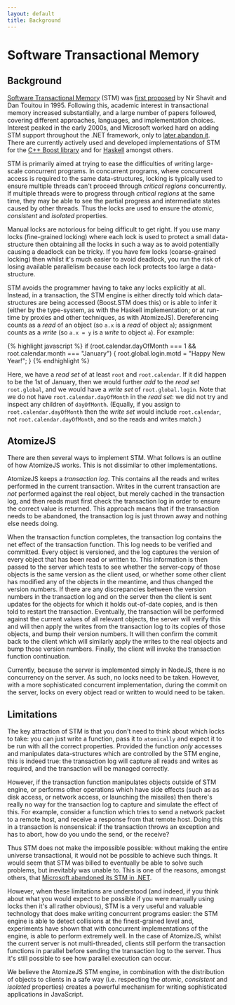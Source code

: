 ```yaml
---
layout: default
title: Background
---
```


# Software Transactional Memory

## Background

[Software Transactional Memory](http://en.wikipedia.org/wiki/Software_transactional_memory)
(STM) was
[first proposed](http://citeseer.ist.psu.edu/viewdoc/summary?doi=10.1.1.41.4743)
by Nir Shavit and Dan Touitou in 1995. Following this, academic
interest in transactional memory increased substantially, and a large
number of papers followed, covering different approaches, languages,
and implementation choices. Interest peaked in the early 2000s, and
Microsoft worked hard on adding STM support throughout the .NET
framework, only to
[later abandon it](http://www.bluebytesoftware.com/blog/2010/01/03/ABriefRetrospectiveOnTransactionalMemory.aspx). There
are currently actively used and developed implementations of STM for
the [C++ Boost library](http://eces.colorado.edu/~gottschl/dracoSTM/)
and for
[Haskell](http://research.microsoft.com/pubs/67418/2005-ppopp-composable.pdf)
amongst others.

STM is primarily aimed at trying to ease the difficulties of writing
large-scale concurrent programs. In concurrent programs, where
concurrent access is required to the same data-structures, locking is
typically used to ensure multiple threads can't proceed through
*critical regions* concurrently. If multiple threads were to progress
through *critical regions* at the same time, they may be able to see
the partial progress and intermediate states caused by other
threads. Thus the locks are used to ensure the *atomic*, *consistent*
and *isolated* properties.

Manual locks are notorious for being difficult to get right. If you
use many locks (fine-grained locking) where each lock is used to
protect a small data-structure then obtaining all the locks in such a
way as to avoid potentially causing a deadlock can be tricky. If you
have few locks (coarse-grained locking) then whilst it's much easier
to avoid deadlock, you run the risk of losing available parallelism
because each lock protects too large a data-structure.

STM avoids the programmer having to take any locks explicitly at
all. Instead, in a transaction, the STM engine is either directly told
which data-structures are being accessed (Boost.STM does this) or is
able to infer it (either by the type-system, as with the Haskell
implementation; or at run-time by proxies and other techniques, as
with AtomizeJS). Dereferencing counts as a *read* of an object (so
`a.x` is a *read* of object `a`); assignment counts as a *write* (so
`a.x = y` is a *write* to object `a`). For example:

{% highlight javascript %}
if (root.calendar.dayOfMonth === 1 && root.calendar.month === "January") {
    root.global.login.motd = "Happy New Year!";
}
{% endhighlight %}

Here, we have a *read set* of at least `root` and `root.calendar`. If
it did happen to be the 1st of January, then we would further *add* to
the *read set* `root.global`, and we would have a *write set* of
`root.global.login`. Note that we do not have
`root.calendar.dayOfMonth` in the *read set*: we did not try and
inspect any children of `dayOfMonth`. (Equally, if you assign to
`root.calendar.dayOfMonth` then the *write set* would include
`root.calendar`, not `root.calendar.dayOfMonth`, and so the reads and
writes match.)

## AtomizeJS

There are then several ways to implement STM. What follows is an
outline of how AtomizeJS works. This is not dissimilar to other
implementations.

AtomizeJS keeps a *transaction log*. This contains all the reads and
writes performed in the current transaction. Writes in the current
transaction are *not* performed against the real object, but merely
cached in the transaction log, and then reads must first check the
transaction log in order to ensure the correct value is returned. This
approach means that if the transaction needs to be abandoned, the
transaction log is just thrown away and nothing else needs doing.

When the transaction function completes, the transaction log contains
the net effect of the transaction function. This log needs to be
verified and committed. Every object is versioned, and the log
captures the version of every object that has been read or written
to. This information is then passed to the server which tests to see
whether the server-copy of those objects is the same version as the
client used, or whether some other client has modified any of the
objects in the meantime, and thus changed the version numbers. If
there are any discrepancies between the version numbers in the
transaction log and on the server then the client is sent updates for
the objects for which it holds out-of-date copies, and is then told to
restart the transaction. Eventually, the transaction will be performed
against the current values of all relevant objects, the server will
verify this and will then apply the writes from the transaction log to
its copies of those objects, and bump their version numbers. It will
then confirm the commit back to the client which will similarly apply
the writes to the real objects and bump those version
numbers. Finally, the client will invoke the transaction function
continuation.

Currently, because the server is implemented simply in NodeJS, there
is no concurrency on the server. As such, no locks need to be
taken. However, with a more sophisticated concurrent implementation,
during the commit on the server, locks on every object read or written
to would need to be taken.

## Limitations

The key attraction of STM is that you don't need to think about which
locks to take: you can just write a function, pass it to `atomically`
and expect it to be run with all the correct properties. Provided the
function *only* accesses and manipulates data-structures which are
controlled by the STM engine, this is indeed true: the transaction log
will capture all reads and writes as required, and the transaction
will be managed correctly.

However, if the transaction function manipulates objects outside of
STM engine, or performs other operations which have side effects (such
as as disk access, or network access, or launching the missiles) then
there's really no way for the transaction log to capture and simulate
the effect of this. For example, consider a function which tries to
send a network packet to a remote host, and receive a response from
that remote host. Doing this in a transaction is nonsensical: if the
transaction throws an exception and has to abort, how do you undo the
send, or the receive?

Thus STM does not make the impossible possible: without making the
entire universe transactional, it would not be possible to achieve
such things. It would seem that STM was billed to eventually be able
to solve such problems, but inevitably was unable to. This is one of
the reasons, amongst others, that
[Microsoft abandoned its STM in .NET](http://www.bluebytesoftware.com/blog/2010/01/03/ABriefRetrospectiveOnTransactionalMemory.aspx).

However, when these limitations are understood (and indeed, if you
think about what you would expect to be possible if you were manually
using locks then it's all rather obvious), STM is a very useful and
valuable technology that does make writing concurrent programs easier:
the STM engine is able to detect collisions at the finest-grained
level and, experiments have shown that with concurrent implementations
of the engine, is able to perform extremely well. In the case of
AtomizeJS, whilst the current server is not multi-threaded, clients
still perform the transaction functions in parallel before sending the
transaction log to the server. Thus it's still possible to see how
parallel execution can occur.

We believe the AtomizeJS STM engine, in combination with the
distribution of objects to clients in a safe way (i.e. respecting the
*atomic*, *consistent* and *isolated* properties) creates a powerful
mechanism for writing sophisticated applications in JavaScript.
